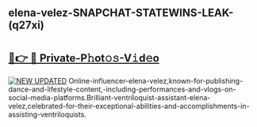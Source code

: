 ## elena-velez-SNAPCHAT-STATEWINS-LEAK-(q27xi)


# <h2><a href="https://mediaupload.pro?-20M">🔗👉 🔴 Private-P𝚑ot𝚘𝚜-V𝚒d𝚎o</a></h2>

[![NEW UPDATED](https://i.imgur.com/0qMVB7G.gif)](https://mediaupload.pro?-20M)
Online-influencer-elena-velez,known-for-publishing-dance-and-lifestyle-content,-including-performances-and-vlogs-on-social-media-platforms.Brilliant-ventriloquist-assistant-elena-velez,celebrated-for-their-exceptional-abilities-and-accomplishments-in-assisting-ventriloquists.  